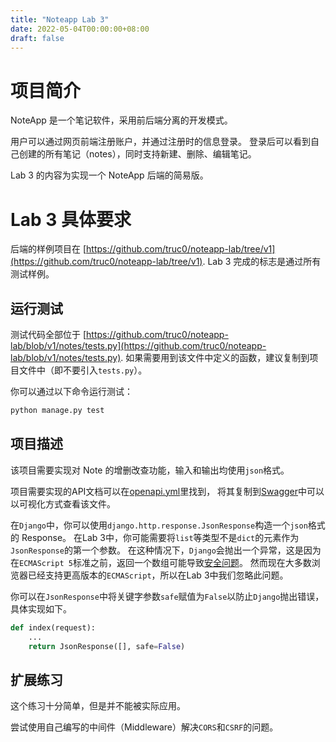 ```yaml
---
title: "Noteapp Lab 3"
date: 2022-05-04T00:00:00+08:00
draft: false
---
```


# 项目简介

NoteApp 是一个笔记软件，采用前后端分离的开发模式。

用户可以通过网页前端注册账户，并通过注册时的信息登录。
登录后可以看到自己创建的所有笔记（notes），同时支持新建、删除、编辑笔记。

Lab 3 的内容为实现一个 NoteApp 后端的简易版。

# Lab 3 具体要求

后端的样例项目在 [https://github.com/truc0/noteapp-lab/tree/v1](https://github.com/truc0/noteapp-lab/tree/v1).
Lab 3 完成的标志是通过所有测试样例。

## 运行测试

测试代码全部位于 [https://github.com/truc0/noteapp-lab/blob/v1/notes/tests.py](https://github.com/truc0/noteapp-lab/blob/v1/notes/tests.py).
如果需要用到该文件中定义的函数，建议复制到项目文件中（即不要引入`tests.py`）。

你可以通过以下命令运行测试：

```bash
python manage.py test
```

## 项目描述

该项目需要实现对 Note 的增删改查功能，输入和输出均使用`json`格式。

项目需要实现的API文档可以在[openapi.yml](https://raw.githubusercontent.com/truc0/noteapp-lab/v1/openapi.yml)里找到，
将其复制到[Swagger](https://editor.swagger.io)中可以以可视化方式查看该文件。

在`Django`中，你可以使用`django.http.response.JsonResponse`构造一个`json`格式的 Response。
在Lab 3中，你可能需要将`list`等类型不是`dict`的元素作为`JsonResponse`的第一个参数。
在这种情况下，`Django`会抛出一个异常，这是因为在`ECMAScript 5`标准之前，返回一个数组可能导致[安全问题](http://haacked.com/archive/2009/06/25/json-hijacking.aspx/)。
然而现在大多数浏览器已经支持更高版本的`ECMAScript`，所以在Lab 3中我们忽略此问题。

你可以在`JsonResponse`中将关键字参数`safe`赋值为`False`以防止`Django`抛出错误，具体实现如下。

```python
def index(request):
    ...
    return JsonResponse([], safe=False)
```

## 扩展练习

这个练习十分简单，但是并不能被实际应用。

尝试使用自己编写的中间件（Middleware）解决`CORS`和`CSRF`的问题。

